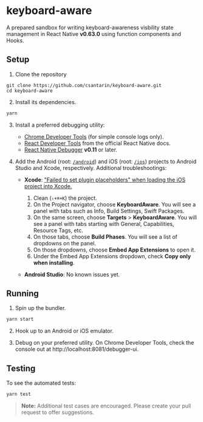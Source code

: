 # keyboard-aware

A prepared sandbox for writing keyboard-awareness visbility state management in React Native **v0.63.0** using function components and Hooks.

## Setup

1. Clone the repository

```
git clone https://github.com/csantarin/keyboard-aware.git
cd keyboard-aware
```

2. Install its dependencies.

```sh
yarn
```

3. Install a preferred debugging utility:
	- [Chrome Developer Tools](https://developers.google.com/web/tools/chrome-devtools) (for simple console logs only).
	- [React Developer Tools](https://reactnative.dev/docs/debugging#react-developer-tools) from the official React Native docs.
	- [React Native Debugger](https://github.com/jhen0409/react-native-debugger) **v0.11** or later.

4. Add the Android (root: [`/android`](./android)) and iOS (root: [`/ios`](./ios)) projects to Android Studio and Xcode, respectively. Additional troubleshootings:
	- **Xcode**: ["Failed to set plugin placeholders" when loading the iOS project into Xcode.](https://programmingwithswift.com/easily-fix-failed-to-set-plugin-placeholders-in-xcode/)

		1. Clean (`⇧+⌘+K`) the project.
		2. On the Project navigator, choose **KeyboardAware**. You will see a panel with tabs such as Info, Build Settings, Swift Packages.
		3. On the same screen, choose **Targets** > **KeyboardAware**. You will see a panel with tabs starting with General, Capabilities, Resource Tags, etc.
		4. On those tabs, choose **Build Phases**. You will see a list of dropdowns on the panel.
		5. On those dropdowns, choose **Embed App Extensions** to open it.
		6. Under the Embed App Extensions dropdown, check **Copy only when installing**.

	- **Android Studio**: No known issues yet.


## Running

1. Spin up the bundler.

```sh
yarn start
```

2. Hook up to an Android or iOS emulator.

3. Debug on your preferred utility. On Chrome Developer Tools, check the console out at http://localhost:8081/debugger-ui.

## Testing

To see the automated tests:

```sh
yarn test
```

>**Note:** Additional test cases are encouraged. Please create your pull request to offer suggestions.
